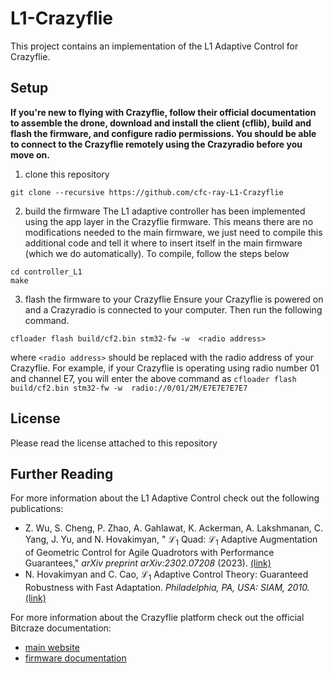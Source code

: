 # L1-Crazyflie

This project contains an implementation of the L1 Adaptive Control for Crazyflie.

## Setup

**If you're new to flying with Crazyflie, follow their official documentation to assemble the drone, download and install the client (cflib), build and flash the firmware, and configure radio permissions. You should be able to connect to the Crazyflie remotely using the Crazyradio before you move on.** 

1. clone this repository
```
git clone --recursive https://github.com/cfc-ray-L1-Crazyflie
```

2. build the firmware
The L1 adaptive controller has been implemented using the app layer in the Crazyflie firmware. This means there are no modifications needed to the main firmware, we just need to compile this additional code and tell it where to insert itself in the main firmware (which we do automatically). To compile, follow the steps below
```
cd controller_L1
make
```

3. flash the firmware to your Crazyflie
Ensure your Crazyflie is powered on and a Crazyradio is connected to your computer. Then run the following command.
```
cfloader flash build/cf2.bin stm32-fw -w  <radio address>
```
where ```<radio address>``` should be replaced with the radio address of your Crazyflie. For example, if your Crazyflie is operating using radio number 01 and channel E7, you will enter the above command as ```cfloader flash build/cf2.bin stm32-fw -w  radio://0/01/2M/E7E7E7E7E7```


## License
Please read the license attached to this repository

## Further Reading
For more information about the L1 Adaptive Control check out the following publications:
- Z. Wu, S. Cheng, P. Zhao, A. Gahlawat, K. Ackerman, A. Lakshmanan, C. Yang, J. Yu, and N. Hovakimyan, " $\mathcal{L}_1$ Quad: $\mathcal{L}_1$ Adaptive Augmentation of Geometric Control for Agile Quadrotors with Performance Guarantees," *arXiv preprint arXiv:2302.07208* (2023). [(link)](https://arxiv.org/abs/2302.07208)
- N. Hovakimyan and C. Cao, $\mathcal{L}_1$ Adaptive Control Theory: Guaranteed Robustness with Fast Adaptation. *Philadelphia, PA, USA: SIAM, 2010.* [(link)](https://my.siam.org/Store/Product/viewproduct/?ProductId=1485)

For more information about the Crazyflie platform check out the official Bitcraze documentation:
- [main website](https://www.bitcraze.io/)
- [firmware documentation](https://www.bitcraze.io/documentation/repository/crazyflie-firmware/master/)
